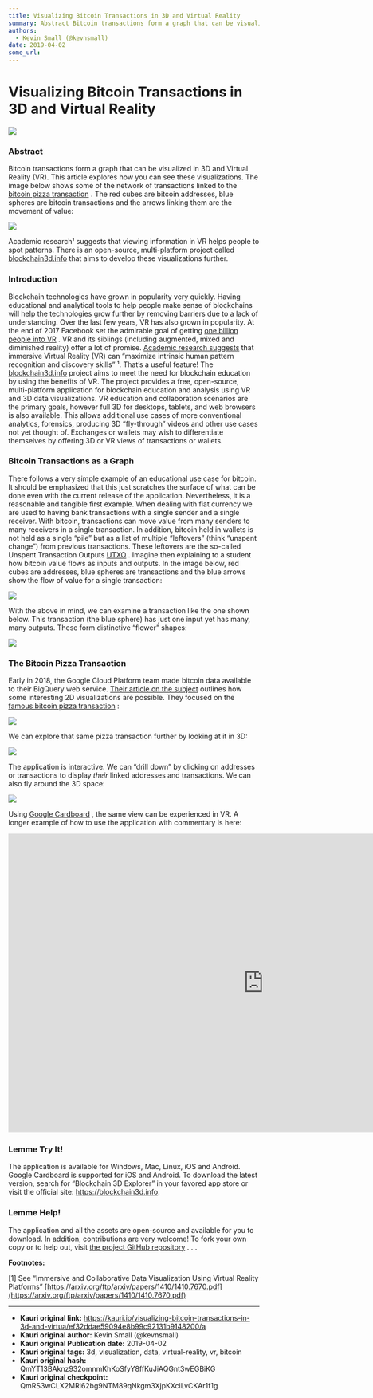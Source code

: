 ```yaml
---
title: Visualizing Bitcoin Transactions in 3D and Virtual Reality
summary: Abstract Bitcoin transactions form a graph that can be visualized in 3D and Virtual Reality (VR). This article explores how you can see these visualizations. The image below shows some of the network of transactions linked to the bitcoin pizza transaction . The red cubes are bitcoin addresses, blue spheres are bitcoin transactions and the arrows linking them are the movement of value- Academic research¹ suggests that viewing information in VR helps people to spot patterns. There is an open-sourc
authors:
  - Kevin Small (@kevnsmall)
date: 2019-04-02
some_url: 
---
```


# Visualizing Bitcoin Transactions in 3D and Virtual Reality

![](https://ipfs.infura.io/ipfs/QmNqLL6Soq597mA513EwerScJAShzm8fhjRpxvAaHE5NU3)



### Abstract
Bitcoin transactions form a graph that can be visualized in 3D and Virtual Reality (VR). This article explores how you can see these visualizations.
The image below shows some of the network of transactions linked to the 
[bitcoin pizza transaction](https://www.telegraph.co.uk/technology/2018/05/22/inside-story-behind-famous-2010-bitcoin-pizza-purchase-today/)
 . The red cubes are bitcoin addresses, blue spheres are bitcoin transactions and the arrows linking them are the movement of value:

![](https://ipfs.infura.io/ipfs/QmRWQsoKyyox2u9Zt21RyRtVnDRy8o5SPXvjb69GqgFN2w)

Academic research¹ suggests that viewing information in VR helps people to spot patterns. There is an open-source, multi-platform project called 
[blockchain3d.info](https://blockchain3d.info/)
 that aims to develop these visualizations further.

### Introduction
Blockchain technologies have grown in popularity very quickly. Having educational and analytical tools to help people make sense of blockchains will help the technologies grow further by removing barriers due to a lack of understanding.
Over the last few years, VR has also grown in popularity. At the end of 2017 Facebook set the admirable goal of getting 
[one billion people into VR](https://www.theverge.com/2017/10/11/16459636/mark-zuckerberg-oculus-rift-connect)
 . VR and its siblings (including augmented, mixed and diminished reality) offer a lot of promise. 
[Academic research suggests](https://arxiv.org/ftp/arxiv/papers/1410/1410.7670.pdf)
 that immersive Virtual Reality (VR) can “maximize intrinsic human pattern recognition and discovery skills” ¹. That’s a useful feature!
The 
[blockchain3d.info](https://blockchain3d.info)
 project aims to meet the need for blockchain education by using the benefits of VR. The project provides a free, open-source, multi-platform application for blockchain education and analysis using VR and 3D data visualizations.
VR education and collaboration scenarios are the primary goals, however full 3D for desktops, tablets, and web browsers is also available. This allows additional use cases of more conventional analytics, forensics, producing 3D “fly-through” videos and other use cases not yet thought of. Exchanges or wallets may wish to differentiate themselves by offering 3D or VR views of transactions or wallets.

### Bitcoin Transactions as a Graph
There follows a very simple example of an educational use case for bitcoin. It should be emphasized that this just scratches the surface of what can be done even with the current release of the application. Nevertheless, it is a reasonable and tangible first example.
When dealing with fiat currency we are used to having bank transactions with a single sender and a single receiver. With bitcoin, transactions can move value from many senders to many receivers in a single transaction. In addition, bitcoin held in wallets is not held as a single “pile” but as a list of multiple “leftovers” (think “unspent change”) from previous transactions. These leftovers are the so-called Unspent Transaction Outputs 
[UTXO](https://www.investopedia.com/terms/u/utxo.asp)
 .
Imagine then explaining to a student how bitcoin value flows as inputs and outputs. In the image below, red cubes are addresses, blue spheres are transactions and the blue arrows show the flow of value for a single transaction:

![](https://ipfs.infura.io/ipfs/QmPyzhGs7JnHtXwTwpfoiVXuoaXGefnYLseZUCJhxqRfnj)

With the above in mind, we can examine a transaction like the one shown below. This transaction (the blue sphere) has just one input yet has many, many outputs. These form distinctive “flower” shapes:

![](https://ipfs.infura.io/ipfs/QmUGUpaTN5TNWA43HCCoyJx3dhRNA4Xji6UCDZxPAGdZLj)


### The Bitcoin Pizza Transaction
Early in 2018, the Google Cloud Platform team made bitcoin data available to their BigQuery web service. 
[Their article on the subject](https://cloud.google.com/blog/products/gcp/bitcoin-in-bigquery-blockchain-analytics-on-public-data)
 outlines how some interesting 2D visualizations are possible. They focused on the 
[famous bitcoin pizza transaction](https://www.telegraph.co.uk/technology/2018/05/22/inside-story-behind-famous-2010-bitcoin-pizza-purchase-today/)
 :

![](https://ipfs.infura.io/ipfs/QmUUarBv2D3Rz53bojJD1ZjPNuAfLNfgSHQBHZ5UPaFFnZ)

We can explore that same pizza transaction further by looking at it in 3D:

![](https://ipfs.infura.io/ipfs/QmbZYKqPpCQgNdthapEwAEy7WxzK3vPEaFKbeTiGC6Vrpv)

The application is interactive. We can “drill down” by clicking on addresses or transactions to display 
_their_
 linked addresses and transactions. We can also fly around the 3D space:

![](https://cdn-images-1.medium.com/max/1600/1*zuXLhcuW5QI6d20kw5SUhw.gif)

Using 
[Google Cardboard](https://vr.google.com/cardboard/get-cardboard/)
 , the same view can be experienced in VR. A longer example of how to use the application with commentary is here:

<iframe allowfullscreen="" frameborder="0" height="600" scrolling="no" src="https://www.youtube.com/embed/YFUZCNbPj0E" width="1024"></iframe>


### Lemme Try It!
The application is available for Windows, Mac, Linux, iOS and Android. Google Cardboard is supported for iOS and Android. To download the latest version, search for “Blockchain 3D Explorer” in your favored app store or visit the official site: https://blockchain3d.info.

### Lemme Help!
The application and all the assets are open-source and available for you to download. In addition, contributions are very welcome! To fork your own copy or to help out, visit 
[the project GitHub repository](https://github.com/KevinSmall/blockchain3d)
 .
…
 
**Footnotes:**
 
[1] See “Immersive and Collaborative Data Visualization Using Virtual Reality Platforms” 
[https://arxiv.org/ftp/arxiv/papers/1410/1410.7670.pdf](https://arxiv.org/ftp/arxiv/papers/1410/1410.7670.pdf)
 



---

- **Kauri original link:** https://kauri.io/visualizing-bitcoin-transactions-in-3d-and-virtua/ef32ddae59094e8b99c92131b9148200/a
- **Kauri original author:** Kevin Small (@kevnsmall)
- **Kauri original Publication date:** 2019-04-02
- **Kauri original tags:** 3d, visualization, data, virtual-reality, vr, bitcoin
- **Kauri original hash:** QmYT13BAknz932omnmKhKoSfyY8ffKuJiAQGnt3wEGBiKG
- **Kauri original checkpoint:** QmRS3wCLX2MRi62bg9NTM89qNkgm3XjpKXciLvCKAr1f1g




